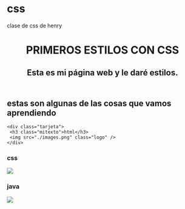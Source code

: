 # css
clase de css de henry
<!DOCTYPE html>
<html lang="es">
<head>
    <link rel="stylesheet" type="text/css" href="./estilos.css" />
    <link rel="stylesheet" href="./reset.css">
<title>Mi página web</title>
</head>
<body class="fondo">
    
<header>
<div id="titulo">
    <h1 class="mitexto" id="importante" >PRIMEROS ESTILOS CON CSS</h1>
    <h2 class="mitexto">Esta es mi página web y le daré estilos.</h2>
</div>
</header>
    <h2 class="mitexto">estas son algunas de las cosas que vamos aprendiendo</h2>
<article>
<div  id="contenedor-tarjeta">

    <div class="tarjeta">
     <h3 class="mitexto">html</h3>
     <img src="./images.png" class="logo" />
    </div>

  <div class="tarjeta">
     <h3 class="mitexto">css</h3>
     <img src="./CSS3_logo_and_wordmark.svg.png" class="logo"/>
 </div>

  <div class="tarjeta">
      <h3 class="mitexto">java</h3>
     <img src="./JavaScript-logo (1).png" class="logo"/>

   </div>
</div>
</article>

</body>
    </html>
